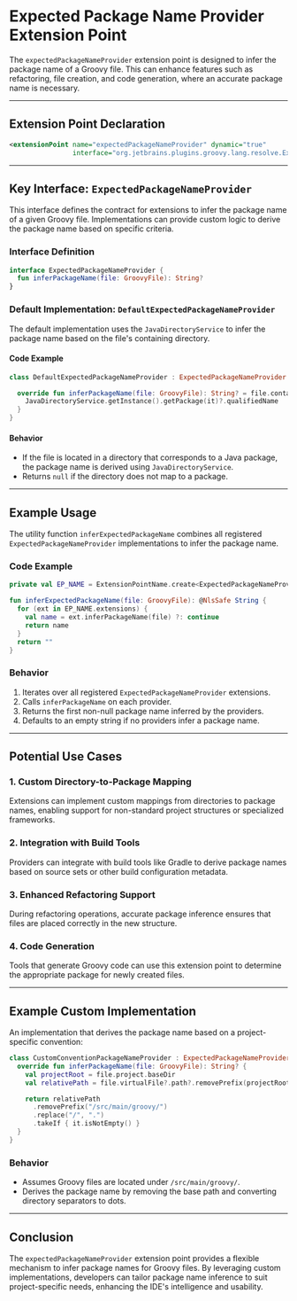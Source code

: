 # Expected Package Name Provider Extension Point

The `expectedPackageNameProvider` extension point is designed to infer the package name of a Groovy file. This can enhance features such as refactoring, file creation, and code generation, where an accurate package name is necessary.

---

## Extension Point Declaration

```xml
<extensionPoint name="expectedPackageNameProvider" dynamic="true"
                interface="org.jetbrains.plugins.groovy.lang.resolve.ExpectedPackageNameProvider"/>
```

---

## Key Interface: `ExpectedPackageNameProvider`

This interface defines the contract for extensions to infer the package name of a given Groovy file. Implementations can provide custom logic to derive the package name based on specific criteria.

### Interface Definition

```kotlin
interface ExpectedPackageNameProvider {
  fun inferPackageName(file: GroovyFile): String?
}
```

### Default Implementation: `DefaultExpectedPackageNameProvider`

The default implementation uses the `JavaDirectoryService` to infer the package name based on the file's containing directory.

#### Code Example

```kotlin
class DefaultExpectedPackageNameProvider : ExpectedPackageNameProvider {

  override fun inferPackageName(file: GroovyFile): String? = file.containingDirectory?.let {
    JavaDirectoryService.getInstance().getPackage(it)?.qualifiedName
  }
}
```

#### Behavior
- If the file is located in a directory that corresponds to a Java package, the package name is derived using `JavaDirectoryService`.
- Returns `null` if the directory does not map to a package.

---

## Example Usage

The utility function `inferExpectedPackageName` combines all registered `ExpectedPackageNameProvider` implementations to infer the package name.

### Code Example

```kotlin
private val EP_NAME = ExtensionPointName.create<ExpectedPackageNameProvider>("org.intellij.groovy.expectedPackageNameProvider")

fun inferExpectedPackageName(file: GroovyFile): @NlsSafe String {
  for (ext in EP_NAME.extensions) {
    val name = ext.inferPackageName(file) ?: continue
    return name
  }
  return ""
}
```

### Behavior
1. Iterates over all registered `ExpectedPackageNameProvider` extensions.
2. Calls `inferPackageName` on each provider.
3. Returns the first non-null package name inferred by the providers.
4. Defaults to an empty string if no providers infer a package name.

---

## Potential Use Cases

### 1. **Custom Directory-to-Package Mapping**
Extensions can implement custom mappings from directories to package names, enabling support for non-standard project structures or specialized frameworks.

### 2. **Integration with Build Tools**
Providers can integrate with build tools like Gradle to derive package names based on source sets or other build configuration metadata.

### 3. **Enhanced Refactoring Support**
During refactoring operations, accurate package inference ensures that files are placed correctly in the new structure.

### 4. **Code Generation**
Tools that generate Groovy code can use this extension point to determine the appropriate package for newly created files.

---

## Example Custom Implementation

An implementation that derives the package name based on a project-specific convention:

```kotlin
class CustomConventionPackageNameProvider : ExpectedPackageNameProvider {
  override fun inferPackageName(file: GroovyFile): String? {
    val projectRoot = file.project.baseDir
    val relativePath = file.virtualFile?.path?.removePrefix(projectRoot.path ?: "") ?: return null

    return relativePath
      .removePrefix("/src/main/groovy/")
      .replace("/", ".")
      .takeIf { it.isNotEmpty() }
  }
}
```

### Behavior
- Assumes Groovy files are located under `/src/main/groovy/`.
- Derives the package name by removing the base path and converting directory separators to dots.

---

## Conclusion

The `expectedPackageNameProvider` extension point provides a flexible mechanism to infer package names for Groovy files. By leveraging custom implementations, developers can tailor package name inference to suit project-specific needs, enhancing the IDE's intelligence and usability.

